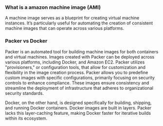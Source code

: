 ### What is a amazon machine image (AMI)

A machine image serves as a blueprint for creating virtual machine instances. It’s particularly useful for automating the creation of consistent machine images that can operate across various platforms.

### Packer vs Docker

Packer is an automated tool for building machine images for both containers and virtual machines. Images created with Packer can be deployed across various platforms, including Docker, and Amazon EC2. Packer utilizes "provisioners," or configuration tools, that allow for customization and flexibility in the image creation process. Packer allows you to predefine custom images with specific configurations, primarily focusing on security controls to enhance compliance. These images ensure consistency and streamline the deployment of infrastructure that adheres to organizational security standards.

Docker, on the other hand, is designed specifically for building, shipping, and running Docker containers. Docker images are built in layers. Packer lacks this layer-caching feature, making Docker faster for iterative builds within its ecosystem.
